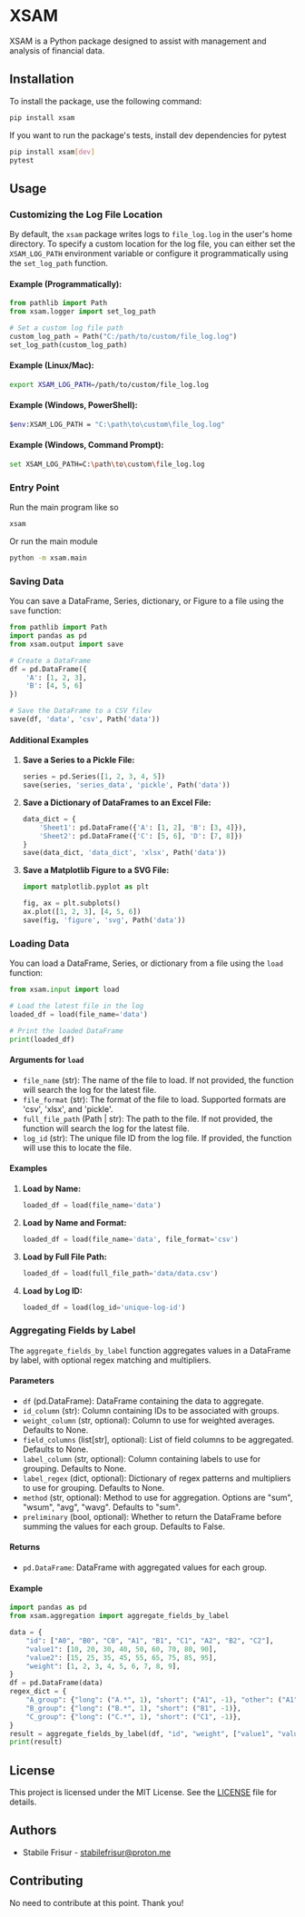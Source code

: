 # XSAM

XSAM is a Python package designed to assist with management and analysis of financial data.

## Installation

To install the package, use the following command:

```sh
pip install xsam
```

If you want to run the package's tests, install dev dependencies for pytest
```sh
pip install xsam[dev]
pytest
```

## Usage

### Customizing the Log File Location

By default, the `xsam` package writes logs to `file_log.log` in the user's home directory. To specify a custom location for the log file, you can either set the `XSAM_LOG_PATH` environment variable or configure it programmatically using the `set_log_path` function.

#### Example (Programmatically):
```python
from pathlib import Path
from xsam.logger import set_log_path

# Set a custom log file path
custom_log_path = Path("C:/path/to/custom/file_log.log")
set_log_path(custom_log_path)
```

#### Example (Linux/Mac):
```bash
export XSAM_LOG_PATH=/path/to/custom/file_log.log
```

#### Example (Windows, PowerShell):
```bash
$env:XSAM_LOG_PATH = "C:\path\to\custom\file_log.log"
```

#### Example (Windows, Command Prompt):
```bash
set XSAM_LOG_PATH=C:\path\to\custom\file_log.log
```

### Entry Point
Run the main program like so

```sh
xsam
```

Or run the main module

```sh
python -m xsam.main
```

### Saving Data
You can save a DataFrame, Series, dictionary, or Figure to a file using the `save` function:
```python
from pathlib import Path
import pandas as pd
from xsam.output import save

# Create a DataFrame
df = pd.DataFrame({
    'A': [1, 2, 3],
    'B': [4, 5, 6]
})

# Save the DataFrame to a CSV filev
save(df, 'data', 'csv', Path('data'))
```

#### Additional Examples
1. **Save a Series to a Pickle File:**
    ```python
    series = pd.Series([1, 2, 3, 4, 5])
    save(series, 'series_data', 'pickle', Path('data'))
    ```

2. **Save a Dictionary of DataFrames to an Excel File:**
    ```python
    data_dict = {
        'Sheet1': pd.DataFrame({'A': [1, 2], 'B': [3, 4]}),
        'Sheet2': pd.DataFrame({'C': [5, 6], 'D': [7, 8]})
    }
    save(data_dict, 'data_dict', 'xlsx', Path('data'))
    ```

3. **Save a Matplotlib Figure to a SVG File:**
    ```python
    import matplotlib.pyplot as plt

    fig, ax = plt.subplots()
    ax.plot([1, 2, 3], [4, 5, 6])
    save(fig, 'figure', 'svg', Path('data'))
    ```

### Loading Data
You can load a DataFrame, Series, or dictionary from a file using the `load` function:
```python
from xsam.input import load

# Load the latest file in the log
loaded_df = load(file_name='data')

# Print the loaded DataFrame
print(loaded_df)
```

#### Arguments for `load`
- `file_name` (str): The name of the file to load. If not provided, the function will search the log for the latest file.
- `file_format` (str): The format of the file to load. Supported formats are 'csv', 'xlsx', and 'pickle'.
- `full_file_path` (Path | str): The path to the file. If not provided, the function will search the log for the latest file.
- `log_id` (str): The unique file ID from the log file. If provided, the function will use this to locate the file.

#### Examples
1. **Load by Name:**
    ```python
    loaded_df = load(file_name='data')
    ```

2. **Load by Name and Format:**
    ```python
    loaded_df = load(file_name='data', file_format='csv')
    ```

3. **Load by Full File Path:**
    ```python
    loaded_df = load(full_file_path='data/data.csv')
    ```

4. **Load by Log ID:**
    ```python
    loaded_df = load(log_id='unique-log-id')
    ```

### Aggregating Fields by Label

The `aggregate_fields_by_label` function aggregates values in a DataFrame by label, with optional regex matching and multipliers.

#### Parameters

- `df` (pd.DataFrame): DataFrame containing the data to aggregate.
- `id_column` (str): Column containing IDs to be associated with groups.
- `weight_column` (str, optional): Column to use for weighted averages. Defaults to None.
- `field_columns` (list[str], optional): List of field columns to be aggregated. Defaults to None.
- `label_column` (str, optional): Column containing labels to use for grouping. Defaults to None.
- `label_regex` (dict, optional): Dictionary of regex patterns and multipliers to use for grouping. Defaults to None.
- `method` (str, optional): Method to use for aggregation. Options are "sum", "wsum", "avg", "wavg". Defaults to "sum".
- `preliminary` (bool, optional): Whether to return the DataFrame before summing the values for each group. Defaults to False.

#### Returns

- `pd.DataFrame`: DataFrame with aggregated values for each group.

#### Example

```python
import pandas as pd
from xsam.aggregation import aggregate_fields_by_label

data = {
    "id": ["A0", "B0", "C0", "A1", "B1", "C1", "A2", "B2", "C2"],
    "value1": [10, 20, 30, 40, 50, 60, 70, 80, 90],
    "value2": [15, 25, 35, 45, 55, 65, 75, 85, 95],
    "weight": [1, 2, 3, 4, 5, 6, 7, 8, 9],
}
df = pd.DataFrame(data)
regex_dict = {
    "A_group": {"long": ("A.*", 1), "short": ("A1", -1), "other": ("A1", 1)},
    "B_group": {"long": ("B.*", 1), "short": ("B1", -1)},
    "C_group": {"long": ("C.*", 1), "short": ("C1", -1)},
}
result = aggregate_fields_by_label(df, "id", "weight", ["value1", "value2"], label_regex=regex_dict, method="wavg")
print(result)
```

## License

This project is licensed under the MIT License. See the [LICENSE](LICENSE) file for details.

## Authors

- Stabile Frisur - [stabilefrisur@proton.me](mailto:stabilefrisur@proton.me)

## Contributing

No need to contribute at this point. Thank you!
